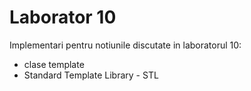 # Laborator 10
Implementari pentru notiunile discutate in laboratorul 10:
- clase template
- Standard Template Library - STL
